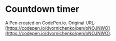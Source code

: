 # Countdown timer

A Pen created on CodePen.io. Original URL: [https://codepen.io/dvornichenko/pen/oNOJNWO](https://codepen.io/dvornichenko/pen/oNOJNWO).

